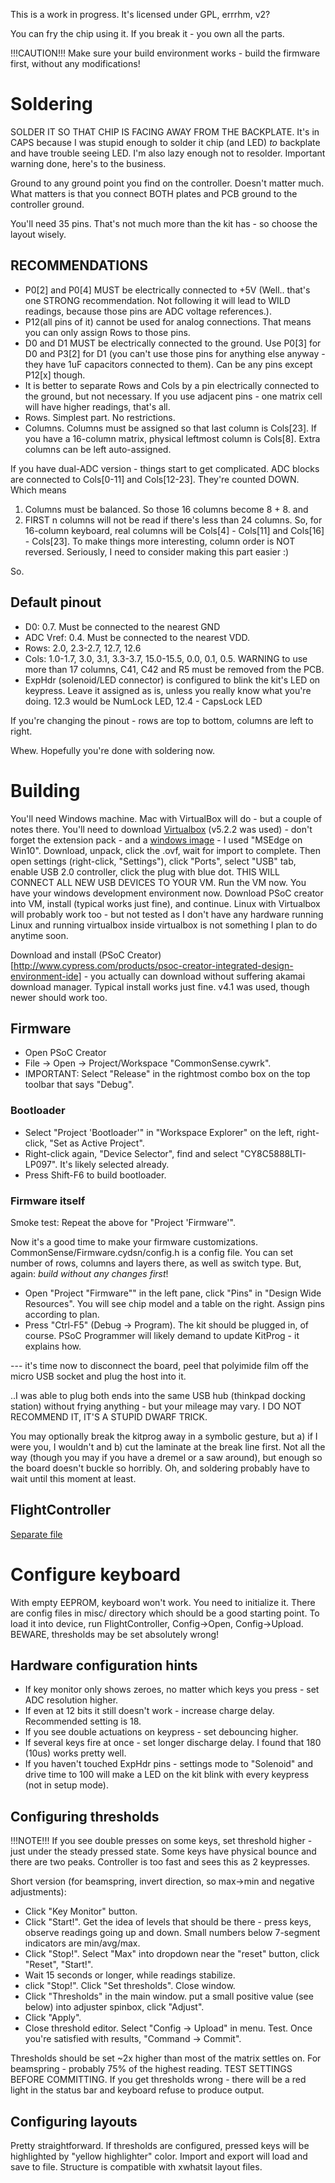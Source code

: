 This is a work in progress.
It's licensed under GPL, errrhm, v2?

You can fry the chip using it. If you break it - you own all the parts.

!!!CAUTION!!! Make sure your build environment works - build the firmware first, without any modifications!

# Soldering

SOLDER IT SO THAT CHIP IS FACING AWAY FROM THE BACKPLATE.
It's in CAPS because I was stupid enough to solder it chip (and LED) _to_ backplate and have trouble seeing LED. I'm also lazy enough not to resolder.
Important warning done, here's to the business.

Ground to any ground point you find on the controller. Doesn't matter much.
What matters is that you connect BOTH plates and PCB ground to the controller ground.

You'll need 35 pins. That's not much more than the kit has - so choose the layout wisely.

## RECOMMENDATIONS
* P0[2] and P0[4] MUST be electrically connected to +5V (Well.. that's one STRONG recommendation. Not following it will lead to WILD readings, because those pins are ADC voltage references.).
* P12(all pins of it) cannot be used for analog connections. That means you can only assign Rows to those pins.
* D0 and D1 MUST be electrically connected to the ground. Use P0[3] for D0 and P3[2] for D1 (you can't use those pins for anything else anyway - they have 1uF capacitors connected to them). Can be any pins except P12[x] though.
* It is better to separate Rows and Cols by a pin electrically connected to the ground, but not necessary. If you use adjacent pins - one matrix cell will have higher readings, that's all.
* Rows. Simplest part. No restrictions.
* Columns. Columns must be assigned so that last column is Cols[23]. If you have a 16-column matrix, physical leftmost column is Cols[8]. Extra columns can be left auto-assigned.

If you have dual-ADC version - things start to get complicated. ADC blocks are connected to Cols[0-11] and Cols[12-23]. They're counted DOWN. Which means
  1. Columns must be balanced. So those 16 columns become 8 + 8. and
  2. FIRST n columns will not be read if there's less than 24 columns.
So, for 16-column keyboard, real columns will be Cols[4] - Cols[11] and Cols[16] - Cols[23]. To make things more interesting, column order is NOT reversed. Seriously, I need to consider making this part easier :)

So.

## Default pinout
* D0: 0.7. Must be connected to the nearest GND
* ADC Vref: 0.4. Must be connected to the nearest VDD.
* Rows: 2.0, 2.3-2.7, 12.7, 12.6
* Cols: 1.0-1.7, 3.0, 3.1, 3.3-3.7, 15.0-15.5, 0.0, 0.1, 0.5. WARNING to use more than 17 columns, C41, C42 and R5 must be removed from the PCB.
* ExpHdr (solenoid/LED connector) is configured to blink the kit's LED on keypress. Leave it assigned as is, unless you really know what you're doing. 12.3 would be NumLock LED, 12.4 - CapsLock LED

If you're changing the pinout - rows are top to bottom, columns are left to right.

Whew. Hopefully you're done with soldering now.

# Building
You'll need Windows machine. Mac with VirtualBox will do - but a couple of notes there.
You'll need to download [Virtualbox](https://www.virtualbox.org/wiki/Downloads) (v5.2.2 was used) - don't forget the extension pack - and a [windows image](https://developer.microsoft.com/en-us/microsoft-edge/tools/vms/) - I used "MSEdge on Win10". Download, unpack, click the .ovf, wait for import to complete. Then open settings (right-click, "Settings"), click "Ports", select "USB" tab, enable USB 2.0 controller, click the plug with blue dot. THIS WILL CONNECT ALL NEW USB DEVICES TO YOUR VM. Run the VM now. You have your windows development environment now. Download PSoC creator into VM, install (typical works just fine), and continue.
Linux with Virtualbox will probably work too - but not tested as I don't have any hardware running Linux and running virtualbox inside virtualbox is not something I plan to do anytime soon.

Download and install (PSoC Creator)[http://www.cypress.com/products/psoc-creator-integrated-design-environment-ide] - you actually can download without suffering akamai download manager. Typical install works just fine. v4.1 was used, though newer should work too.

## Firmware
* Open PSoC Creator
* File -> Open -> Project/Workspace "CommonSense.cywrk".
* IMPORTANT: Select "Release" in the  rightmost combo box on the top toolbar that says "Debug".

### Bootloader
* Select "Project 'Bootloader'" in "Workspace Explorer" on the left, right-click, "Set as Active Project".
* Right-click again, "Device Selector", find and select "CY8C5888LTI-LP097". It's likely selected already.
* Press Shift-F6 to build bootloader.


### Firmware itself
Smoke test: Repeat the above for "Project 'Firmware'".

Now it's a good time to make your firmware customizations. CommonSense/Firmware.cydsn/config.h is a config file. You can set number of rows, columns and layers there, as well as switch type.
But, again: _build without any changes first_!

* Open "Project "Firmware"" in the left pane, click "Pins" in "Design Wide Resources". You will see chip model and a table on the right. Assign pins according to plan.
* Press "Ctrl-F5" (Debug -> Program). The kit should be plugged in, of course. PSoC Programmer will likely demand to update KitProg - it explains how.

--- it's time now to disconnect the board, peel that polyimide film off the micro USB socket and plug the host into it.

..I was able to plug both ends into the same USB hub (thinkpad docking station) without frying anything - but your mileage may vary. I DO NOT RECOMMEND IT, IT'S A STUPID DWARF TRICK.

You may optionally break the kitprog away in a symbolic gesture, but a) if I were you, I wouldn't and b) cut the laminate at the break line first. Not all the way (though you may if you have a dremel or a saw around), but enough so the board doesn't buckle so horribly. Oh, and soldering probably have to wait until this moment at least.

## FlightController

[Separate file](Qt-build/README.md)

# Configure keyboard

With empty EEPROM, keyboard won't work. You need to initialize it. There are config files in misc/ directory which should be a good starting point.
To load it into device, run FlightController, Config->Open, Config->Upload. BEWARE, thresholds may be set absolutely wrong!

## Hardware configuration hints
* If key monitor only shows zeroes, no matter which keys you press - set ADC resolution higher.
* If even at 12 bits it still doesn't work - increase charge delay. Recommended setting is 18.
* If you see double actuations on keypress - set debouncing higher.
* If several keys fire at once - set longer discharge delay. I found that 180 (10us) works pretty well.
* If you haven't touched ExpHdr pins - settings mode to "Solenoid" and drive time to 100 will make a LED on the kit blink with every keypress (not in setup mode).

## Configuring thresholds
!!!NOTE!!! If you see double presses on some keys, set threshold higher - just under the steady pressed state. Some keys have physical bounce and there are two peaks. Controller is too fast and sees this as 2 keypresses.

Short version (for beamspring, invert direction, so max->min and negative adjustments): 
* Click "Key Monitor" button. 
* Click "Start!". Get the idea of levels that should be there - press keys, observe readings going up and down. Small numbers below 7-segment indicators are min/avg/max.
* Click "Stop!". Select "Max" into dropdown near the "reset" button, click "Reset", "Start!". 
* Wait 15 seconds or longer, while readings stabilize.
* click "Stop!". Click "Set thresholds". Close window.
* Click "Thresholds" in the main window. put a small positive value (see below) into adjuster spinbox, click "Adjust".
* Click "Apply".
* Close threshold editor. Select "Config -> Upload" in menu. Test. Once you're satisfied with results, "Command -> Commit".

Thresholds should be set ~2x higher than most of the matrix settles on. For beamspring - probably 75% of the highest reading.
TEST SETTINGS BEFORE COMMITTING. If you get thresholds wrong - there will be a red light in the status bar and keyboard refuse to produce output.

## Configuring layouts
Pretty straightforward. If thresholds are configured, pressed keys will be highlighted by "yellow highlighter" color.
Import and export will load and save to file. Structure is compatible with xwhatsit layout files.
